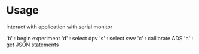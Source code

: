 # Usage

Interact with application with serial monitor

'b' : begin experiment
'd' : select dpv
's' : select swv
'c' : callibrate ADS
'h' : get JSON statements
